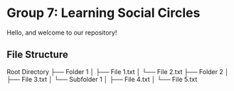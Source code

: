# Group 7: Learning Social Circles
Hello, and welcome to our repository! 

## File Structure

Root Directory
├── Folder 1
│   ├── File 1.txt
│   └── File 2.txt
├── Folder 2
│   ├── File 3.txt
│   └── Subfolder 1
│       ├── File 4.txt
│       └── File 5.txt

